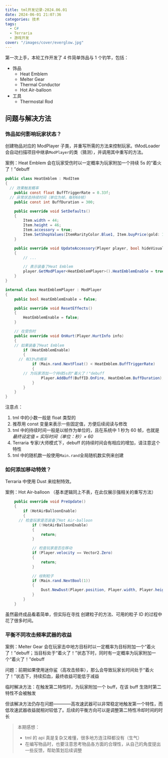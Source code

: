 ```yaml
---
title: tml开发记录-2024.06.01
date: 2024-06-01 21:07:36
categories: 技术
tags:
  - C#
  - Terraria
  - 游戏开发
cover: "/images/cover/everglow.jpg"
---
```


第一次上手，本轮工作开发了 4 件简单饰品与 1 个钓竿，包括：

- 饰品
  - Heat Emblem
  - Melter Gear
  - Thermal Conductor
  - Hot Air-balloon
- 工具
  - Thermostal Rod

## 问题与解决方法

### 饰品如何影响玩家状态？

创建物品对应的 ModPlayer 子类，并重写所需的方法来控制玩家。tModLoader 会自动扫描项目中继承`ModPlayer`的类（猜测），并调用其中重写的方法。

案例：Heat Emblem 会在玩家受伤时以一定概率为玩家附加一个持续 5s 的“着火了！”debuff

```C#
public class HeatEmblem : ModItem
{
  // 效果触发概率
	public const float BuffTriggerRate = 0.33f;
  // 异常状态持续时间（单位为帧，每秒60帧）
	public const int BuffDuration = 300;

	public override void SetDefaults()
	{
		Item.width = 44;
		Item.height = 46;
		Item.accessory = true;
		Item.SetShopValues(ItemRarityColor.Blue1, Item.buyPrice(gold: 1, silver: 50));
	}

	public override void UpdateAccessory(Player player, bool hideVisual)
	{
		// ...

		// 表示装备了Heat Emblem
		player.GetModPlayer<HeatEmblemPlayer>().HeatEmblemEnable = true;
	}
}

internal class HeatEmblemPlayer : ModPlayer
{
	public bool HeatEmblemEnable = false;

	public override void ResetEffects()
	{
		HeatEmblemEnable = false;
	}

	// 在受伤时
	public override void OnHurt(Player.HurtInfo info)
	{
    // 如果装备了Heat Emblem
		if (HeatEmblemEnable)
		{
      // 有33%的概率
			if (Main.rand.NextFloat() < HeatEmblem.BuffTriggerRate)
			{
        // 为玩家添加一个持续5s的"着火了！"debuff
				Player.AddBuff(BuffID.OnFire, HeatEmblem.BuffDuration);
			}
		}
	}
}
```

注意点：

1. tml 中的小数一般是 float 类型的
2. 推荐用 const 变量来表示一些固定值，方便后续阅读与修改
3. tml 中的持续时间一般是以帧作为单位的，且在系统中 1 秒为 60 帧，也就是 _最终设定值 = 实际时间（单位：秒）× 60_
4. Terraria 专家/大师模式下，debuff 的持续时间会有相应的增加，请注意这个特性
5. tml 中的随机数一般使用`Main.rand`全局随机数实例来创建

### 如何添加移动特效？

Terraria 中使用 Dust 来绘制特效。

案例：Hot Air-balloon （基本逻辑同上不表，在此仅展示强相关的重写方法）

```C#
	public override void PreUpdate()
	{
		if (HotAirBalloonEnable)
		{
      // 检查玩家是否装备了Hot Air-balloon
			if (!HotAirBalloonEnable)
			{
				return;
			}

			// 检查玩家是否在移动
			if (Player.velocity == Vector2.Zero)
			{
				return;
			}

			// 绘制粒子
			if (Main.rand.NextBool(1))
			{
				Dust.NewDust(Player.position, Player.width, Player.height, DustID.Torch);
			}
		}
	}
```

虽然最终成品看着简单，但实际在寻找 创建粒子的方法、可用的粒子 ID 的过程中花了很多时间。

### 平衡不同攻击频率武器的收益

案例：Melter Gear 会在玩家击中地方目标时以一定概率为目标附加一个“着火了！”debuff；当目标处于“着火了！”状态下时，同时有一定概率为玩家附加一个“着火了！”debuff

问题：前期如果使用迷你鲨（高攻击频率），那么会导致玩家长时间处于“着火了！”状态下，持续扣血，最终收益可能低于减益

临时解决方法：在触发第二特性时，为玩家附加一个 buff，在该 buff 生效时第二特性不会被触发

但该解决方法仍存在问题————高攻速武器可以非常稳定地触发第一个特性，而低攻速武器收益就相对较低了。后续的平衡方向可以是调整第二特性冷却时间的时长

> 本期感想：
>
> - tml 的 api 真是复杂又难懂，很多地方连注释都没有（生气）
> - 在编写物品时，也要注意思考物品各方面的合理性，从自己的角度提出一些反馈，帮助策划后续调整
